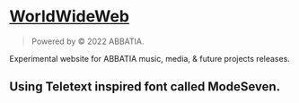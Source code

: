 # [WorldWideWeb](http://worldwideweb.live)

> Powered by © 2022 ABBATIA.

Experimental website for ABBATIA music, media, & future projects releases. 

## Using Teletext inspired font called ModeSeven.
